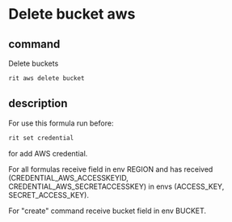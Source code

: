 # Delete bucket aws

## command

Delete buckets

```bash
rit aws delete bucket
```

## description

For use this formula run before:

```bash
rit set credential
```

for add AWS credential.

For all formulas receive field in env REGION and has received (CREDENTIAL_AWS_ACCESSKEYID,
CREDENTIAL_AWS_SECRETACCESSKEY) in envs (ACCESS_KEY, SECRET_ACCESS_KEY).

For "create" command receive bucket field in env BUCKET.
